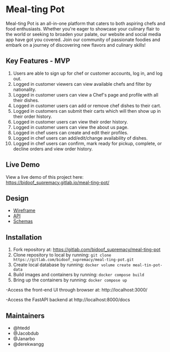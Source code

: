 # Meal-ting Pot

<p>Meal-ting Pot is an all-in-one platform that caters to both aspiring chefs and food enthusiasts. Whether you're eager to showcase your culinary flair to the world or seeking to broaden your palate, our website and social media app have got you covered. Join our community of passionate foodies and embark on a journey of discovering new flavors and culinary skills!</p>

## Key Features - MVP
1. Users are able to sign up for chef or customer accounts, log in, and log out.
2. Logged in customer viewers can view available chefs and filter by nationality.
3. Logged in customer users can view a Chef's page and profile with all their dishes.
4. Logged in customer users can add or remove chef dishes to their cart.
5. Logged in customers can submit their carts which will then show up in their order history.
6. Logged in customer users can view their order history.
7. Logged in customer users can view the about us page.
8. Logged in chef users can create and edit their profiles.
9. Logged in chef users can add/edit/change availability of dishes.
10. Logged in chef users can confirm, mark ready for pickup, complete, or decline orders and view order history.

## Live Demo

View a live demo of this project here: <a> https://bidoof_supremacy.gitlab.io/meal-ting-pot/ </a>

## Design
- [Wireframe](docs/wireframe/wireframe.md)
- [API](docs/API.md)
- [Schemas](docs/Schemas.md)

## Installation

1. Fork repository at: <a>https://gitlab.com/bidoof_supremacy/meal-ting-pot</a>
2. Clone repository to local by running: `git clone https://gitlab.com/bidoof_supremacy/meal-ting-pot.git`
3. Create local database by running: `docker volume create meal-tin-pot-data`
4. Build images and containers by running: `docker compose build`
5. Bring up the containers by running: `docker compose up`

-Access the front-end UI through browser at: <a>http://localhost:3000/<a>

-Access the FastAPI backend at <a>http://localhost:8000/docs</a>

## Maintainers

- @htedd
- @Jacobdub
- @Janarbo
- @derekwangg
